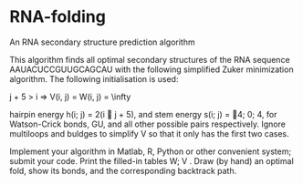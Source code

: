 # RNA-folding
An RNA secondary structure prediction algorithm 


This algorithm finds all optimal secondary structures of the RNA sequence AAUACUCCGUUGCAGCAU with the following simplified Zuker minimization algorithm. The following initialisation is used:

j + 5 > i => V(i, j) = W(i, j) = 	\infty


hairpin energy h(i; j) = 2(i 􀀀 j + 5), and stem energy s(i; j) = 􀀀4; 0; 4, for Watson-Crick bonds, GU, and all
other possible pairs respectively. Ignore multiloops and buldges to simplify V so that it only has the first two
cases.


Implement your algorithm in Matlab, R, Python or other convenient system; submit your code. Print the filled-in tables W; V . Draw (by hand) an optimal fold, show its bonds, and the corresponding backtrack path.
